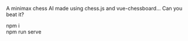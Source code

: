 A minimax chess AI made using chess.js and vue-chessboard... Can you beat it?

npm i <br>
npm run serve
